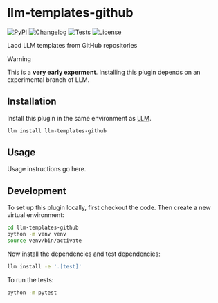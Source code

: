 # llm-templates-github

[![PyPI](https://img.shields.io/pypi/v/llm-templates-github.svg)](https://pypi.org/project/llm-templates-github/)
[![Changelog](https://img.shields.io/github/v/release/simonw/llm-templates-github?include_prereleases&label=changelog)](https://github.com/simonw/llm-templates-github/releases)
[![Tests](https://github.com/simonw/llm-templates-github/actions/workflows/test.yml/badge.svg)](https://github.com/simonw/llm-templates-github/actions/workflows/test.yml)
[![License](https://img.shields.io/badge/license-Apache%202.0-blue.svg)](https://github.com/simonw/llm-templates-github/blob/main/LICENSE)

Laod LLM templates from GitHub repositories

> [!WARNING]  
> This is a **very early experment**. Installing this plugin depends on an experimental branch of LLM.

## Installation

Install this plugin in the same environment as [LLM](https://llm.datasette.io/).
```bash
llm install llm-templates-github
```
## Usage

Usage instructions go here.

## Development

To set up this plugin locally, first checkout the code. Then create a new virtual environment:
```bash
cd llm-templates-github
python -m venv venv
source venv/bin/activate
```
Now install the dependencies and test dependencies:
```bash
llm install -e '.[test]'
```
To run the tests:
```bash
python -m pytest
```
